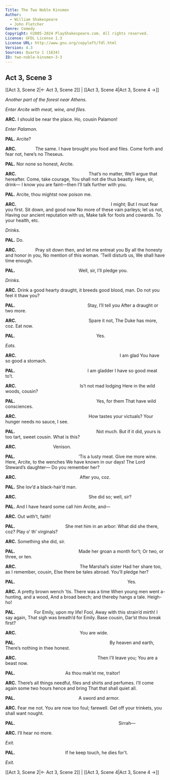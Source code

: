 ```yaml
---
Title: The Two Noble Kinsmen
Author: 
  - William Shakespeare
  - John Fletcher
Genre: Comedy
Copyright: ©2005-2024 PlayShakespeare.com. All rights reserved.
License: GFDL License 1.3
License URL: http://www.gnu.org/copyleft/fdl.html
Version: 4.3
Sources: Quarto 1 (1634)
ID: two-noble-kinsmen-3-3
---
```


## Act 3, Scene 3
[[Act 3, Scene 2|← Act 3, Scene 2]] | [[Act 3, Scene 4|Act 3, Scene 4 →]]

*Another part of the forest near Athens.*

*Enter Arcite with meat, wine, and files.*

**ARC.**
I should be near the place. Ho, cousin Palamon!

*Enter Palamon.*

**PAL.**
Arcite?

**ARC.**
    The same. I have brought you food and files.
Come forth and fear not, here’s no Theseus.

**PAL.**
Nor none so honest, Arcite.

**ARC.**
                That’s no matter,
We’ll argue that hereafter. Come, take courage,
You shall not die thus beastly. Here, sir, drink⁠—
I know you are faint—then I’ll talk further with you.

**PAL.**
Arcite, thou mightst now poison me.

**ARC.**
                     I might;
But I must fear you first. Sit down, and good now
No more of these vain parleys; let us not,
Having our ancient reputation with us,
Make talk for fools and cowards. To your health, etc.

*Drinks.*

**PAL.**
Do.

**ARC.**
    Pray sit down then, and let me entreat you
By all the honesty and honor in you,
No mention of this woman. ’Twill disturb us,
We shall have time enough.

**PAL.**
              Well, sir, I’ll pledge you.

*Drinks.*

**ARC.**
Drink a good hearty draught, it breeds good blood, man.
Do not you feel it thaw you?

**PAL.**
                Stay, I’ll tell you
After a draught or two more.

**ARC.**
                Spare it not,
The Duke has more, coz. Eat now.

**PAL.**
                  Yes.

*Eats.*

**ARC.**
                       I am glad
You have so good a stomach.

**PAL.**
                I am gladder
I have so good meat to’t.

**ARC.**
              Is’t not mad lodging
Here in the wild woods, cousin?

**PAL.**
                  Yes, for them
That have wild consciences.

**ARC.**
                How tastes your victuals?
Your hunger needs no sauce, I see.

**PAL.**
                  Not much.
But if it did, yours is too tart, sweet cousin.
What is this?

**ARC.**
        Venison.

**PAL.**
              ’Tis a lusty meat.
Give me more wine. Here, Arcite, to the wenches
We have known in our days! The Lord Steward’s daughter⁠—
Do you remember her?

**ARC.**
              After you, coz.

**PAL.**
She lov’d a black-hair’d man.

**ARC.**
                She did so; well, sir?

**PAL.**
And I have heard some call him Arcite, and⁠—

**ARC.**
Out with’t, faith!

**PAL.**
           She met him in an arbor:
What did she there, coz? Play o’ th’ virginals?

**ARC.**
Something she did, sir.

**PAL.**
              Made her groan a month for’t;
Or two, or three, or ten.

**ARC.**
              The Marshal’s sister
Had her share too, as I remember, cousin,
Else there be tales abroad. You’ll pledge her?

**PAL.**
                         Yes.

**ARC.**
A pretty brown wench ’tis. There was a time
When young men went a-hunting, and a wood,
And a broad beech; and thereby hangs a tale.
Heigh-ho!

**PAL.**
    For Emily, upon my life! Fool,
Away with this strain’d mirth! I say again,
That sigh was breath’d for Emily. Base cousin,
Dar’st thou break first?

**ARC.**
              You are wide.

**PAL.**
                     By heaven and earth,
There’s nothing in thee honest.

**ARC.**
                  Then I’ll leave you;
You are a beast now.

**PAL.**
           As thou mak’st me, traitor!

**ARC.**
There’s all things needful, files and shirts and perfumes.
I’ll come again some two hours hence and bring
That that shall quiet all.

**PAL.**
              A sword and armor.

**ARC.**
Fear me not. You are now too foul; farewell.
Get off your trinkets, you shall want nought.

**PAL.**
                       Sirrah⁠—

**ARC.**
I’ll hear no more.

*Exit.*

**PAL.**
           If he keep touch, he dies for’t.

*Exit.*

[[Act 3, Scene 2|← Act 3, Scene 2]] | [[Act 3, Scene 4|Act 3, Scene 4 →]]